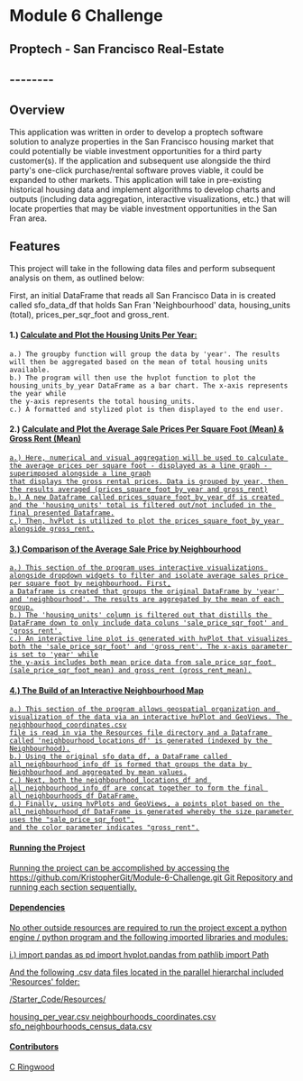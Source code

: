 # <b> Module 6 Challenge </b>

## <b> Proptech - San Francisco Real-Estate </b>

## --------

## Overview

This application was written in order to develop a proptech software solution to analyze properties in the San Francisco housing market that
could potentially be viable investment opportunities for a third party customer(s). If the application and subsequent use alongside the
third party's one-click purchase/rental software proves viable, it could be expanded to other markets.
This application will take in pre-existing historical housing data and implement algorithms to develop charts and outputs
(including data aggregation, interactive visualizations, etc.) that will locate properties that may be viable investment opportunities in the San Fran area.

## Features

This project will take in the following data files and perform subsequent analysis on them, as outlined below:

First, an initial DataFrame that reads all San Francisco Data in is created called sfo_data_df that holds San Fran 'Neighbourhood' data, housing_units (total), prices_per_sqr_foot and gross_rent.

#### 1.) <u>Calculate and Plot the Housing Units Per Year:</u>

    a.) The groupby function will group the data by 'year'. The results will then be aggregated based on the mean of total housing units available.
    b.) The program will then use the hvplot function to plot the housing_units_by_year DataFrame as a bar chart. The x-axis represents the year while
    the y-axis represents the total housing_units.
    c.) A formatted and stylized plot is then displayed to the end user.

#### 2.) <u>Calculate and Plot the Average Sale Prices Per Square Foot (Mean) & Gross Rent (Mean)

    a.) Here, numerical and visual aggregation will be used to calculate the average prices per square foot - displayed as a line graph - superimposed alongside a line graph
    that displays the gross rental prices. Data is grouped by year, then the results averaged (prices_square_foot_by_year and gross_rent)
    b.) A new Dataframe called prices_square_foot_by_year_df is created and the 'housing_units' total is filtered out/not included in the final presented Dataframe.
    c.) Then, hvPlot is utilized to plot the prices_square_foot_by_year alongside gross_rent.

#### 3.) <u>Comparison of the Average Sale Price by Neighbourhood

    a.) This section of the program uses interactive visualizations alongside dropdown widgets to filter and isolate average sales price per square foot by neighbourhood. First,
    a Dataframe is created that groups the original DataFrame by 'year' and 'neighbourhood'. The results are aggregated by the mean of each group.
    b.) The 'housing_units' column is filtered out that distills the DataFrame down to only include data coluns 'sale_price_sqr_foot' and 'gross_rent'.
    c.) An interactive line plot is generated with hvPlot that visualizes both the 'sale_price_sqr_foot' and 'gross_rent'. The x-axis parameter is set to 'year' while
    the y-axis includes both mean price data from sale_price_sqr_foot (sale_price_sqr_foot_mean) and gross_rent (gross_rent_mean).

#### 4.) <u>The Build of an Interactive Neighbourhood Map

    a.) This section of the program allows geospatial organization and visualization of the data via an interactive hvPlot and GeoViews. The neighbourhood_coordinates.csv
    file is read in via the Resources file directory and a Dataframe called 'neighbourhood_locations_df' is generated (indexed by the Neighbourhood).
    b.) Using the original sfo_data_df, a DataFrame called all_neighbourhood_info_df is formed that groups the data by Neighbourhood and aggregated by mean values.
    c.) Next, both the neighbourhood_locations_df and all_neighbourhood_info_df are concat together to form the final all_neighbourhoods_df DataFrame.
    d.) Finally, using hvPlots and GeoViews, a points plot based on the all_neighbourhood_df DataFrame is generated whereby the size parameter uses the "sale_price_sqr_foot",
    and the color parameter indicates "gross_rent".

#### Running the Project

Running the project can be accomplished by accessing the https://github.com/KristopherGit/Module-6-Challenge.git Git Repository and running each section sequentially.

#### Dependencies

No other outside resources are required to run the project except a python engine / python program and the following imported libraries and modules:

i.)
import pandas as pd
import hvplot.pandas
from pathlib import Path

And the following .csv data files located in the parallel hierarchal included 'Resources' folder:

/Starter_Code/Resources/

housing_per_year.csv
neighbourhoods_coordinates.csv
sfo_neighbourhoods_census_data.csv

#### Contributors

C Ringwood
